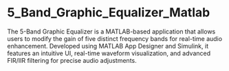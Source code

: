 # 5_Band_Graphic_Equalizer_Matlab
 The 5-Band Graphic Equalizer is a MATLAB-based application that allows users to modify the gain of five distinct frequency bands for real-time audio enhancement. Developed using MATLAB App Designer and Simulink, it features an intuitive UI, real-time waveform visualization, and advanced FIR/IIR filtering for precise audio adjustments.

